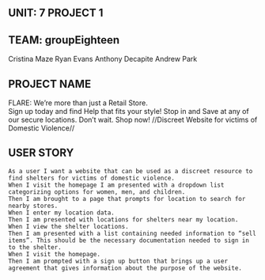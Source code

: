 ## UNIT: 7 PROJECT 1 

## TEAM: groupEighteen

Cristina Maze
Ryan Evans
Anthony Decapite
Andrew Park

## PROJECT NAME

FLARE:
We’re more than just a Retail Store.  
Sign up today and find Help that fits your style! 
Stop in and Save at any of our secure locations. Don’t wait. Shop now!
//Discreet Website for victims of Domestic Violence// 


## USER STORY

```
As a user I want a website that can be used as a discreet resource to find shelters for victims of domestic violence.
When I visit the homepage I am presented with a dropdown list categorizing options for women, men, and children. 
Then I am brought to a page that prompts for location to search for nearby stores. 
When I enter my location data. 
Then I am presented with locations for shelters near my location. 
When I view the shelter locations. 
Then I am presented with a list containing needed information to “sell items”. This should be the necessary documentation needed to sign in to the shelter. 
When I visit the homepage. 
Then I am prompted with a sign up button that brings up a user agreement that gives information about the purpose of the website. 

```

